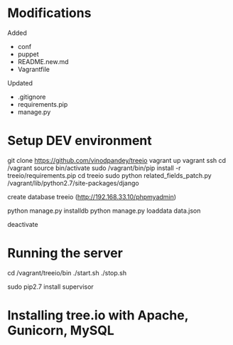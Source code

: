 Modifications
==============
Added
+ conf
+ puppet
+ README.new.md
+ Vagrantfile

Updated
+ .gitignore
+ requirements.pip
+ manage.py

Setup DEV environment
======================
git clone https://github.com/vinodpandey/treeio
vagrant up
vagrant ssh
cd /vagrant
source bin/activate
sudo /vagrant/bin/pip install -r treeio/requirements.pip
cd treeio
sudo python related_fields_patch.py /vagrant/lib/python2.7/site-packages/django

create database treeio (http://192.168.33.10/phpmyadmin)

python manage.py installdb
python manage.py loaddata data.json

deactivate

Running the server
===================
cd /vagrant/treeio/bin
./start.sh
./stop.sh


sudo pip2.7 install supervisor






Installing tree.io with Apache, Gunicorn, MySQL
================================================
